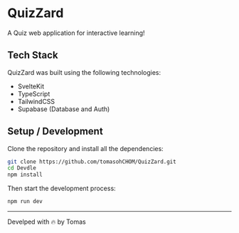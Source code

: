 # QuizZard

A Quiz web application for interactive learning!

## Tech Stack

QuizZard was built using the following technologies:

- SvelteKit
- TypeScript
- TailwindCSS
- Supabase (Database and Auth)

## Setup / Development

Clone the repository and install all the dependencies:

```bash
git clone https://github.com/tomasohCHOM/QuizZard.git
cd Devdle
npm install
```

Then start the development process:

```bash
npm run dev
```

---

Develped with 🔥 by Tomas